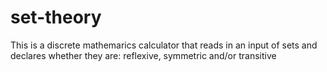 # set-theory
This is a discrete mathemarics calculator that reads in an input of sets and declares whether they are: reflexive, symmetric and/or transitive
